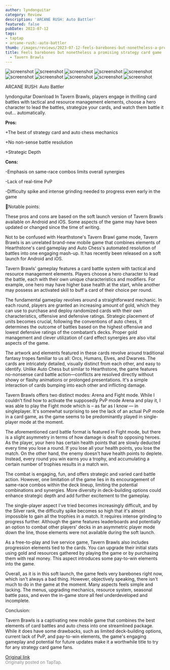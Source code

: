 ```yaml
---
author: lyndonguitar
category: Review
description: 'ARCANE RUSH: Auto Battler'
featured: false
pubDate: 2023-07-12
tags:
- taptap
- arcane-rush:-auto-battler
thumb: /images/reviews/2023-07-12-feels-barebones-but-nonetheless-a-promising-strategy-card-game--full-review---tavern-braw-0.avif
title: Feels barebones but nonetheless a promising strategy card game | Full Review
  - Tavern Brawls
---
```


<div class="gallery">
  <img src="/images/reviews/2023-07-12-feels-barebones-but-nonetheless-a-promising-strategy-card-game--full-review---tavern-braw-0.avif" alt="screenshot" />
  <img src="/images/reviews/2023-07-12-feels-barebones-but-nonetheless-a-promising-strategy-card-game--full-review---tavern-braw-1.avif" alt="screenshot" />
  <img src="/images/reviews/2023-07-12-feels-barebones-but-nonetheless-a-promising-strategy-card-game--full-review---tavern-braw-2.avif" alt="screenshot" />
  <img src="/images/reviews/2023-07-12-feels-barebones-but-nonetheless-a-promising-strategy-card-game--full-review---tavern-braw-3.avif" alt="screenshot" />
  <img src="/images/reviews/2023-07-12-feels-barebones-but-nonetheless-a-promising-strategy-card-game--full-review---tavern-braw-4.avif" alt="screenshot" />
  <img src="/images/reviews/2023-07-12-feels-barebones-but-nonetheless-a-promising-strategy-card-game--full-review---tavern-braw-5.avif" alt="screenshot" />
  <img src="/images/reviews/2023-07-12-feels-barebones-but-nonetheless-a-promising-strategy-card-game--full-review---tavern-braw-6.avif" alt="screenshot" />
  <img src="/images/reviews/2023-07-12-feels-barebones-but-nonetheless-a-promising-strategy-card-game--full-review---tavern-braw-7.avif" alt="screenshot" />
  <img src="/images/reviews/2023-07-12-feels-barebones-but-nonetheless-a-promising-strategy-card-game--full-review---tavern-braw-8.avif" alt="screenshot" />
  <img src="/images/reviews/2023-07-12-feels-barebones-but-nonetheless-a-promising-strategy-card-game--full-review---tavern-braw-9.avif" alt="screenshot" />
</div>

ARCANE RUSH: Auto Battler

lyndonguitar
Download
In Tavern Brawls, players engage in thrilling card battles with tactical and resource management elements, choose a hero character to lead the battles, strategize your cards, and watch them battle it out... automatically.


**Pros:**


+The best of strategy card and auto chess mechanics

+No non-sense battle resolution

+Strategic Depth


**Cons:**


-Emphasis on same-race combos limits overall synergies

-Lack of real-time PvP

-Difficulty spike and intense grinding needed to progress even early in the game

📝Notable points:

These pros and cons are based on the soft launch version of Tavern Brawls available on Android and iOS. Some aspects of the game may have been updated or changed since the time of writing.

Not to be confused with Hearthstone's Tavern Brawl game mode, Tavern Brawls is an unrelated brand-new mobile game that combines elements of Hearthstone's card gameplay and Auto Chess's automated resolution of battles into one engaging mash-up. It has recently been released on a soft launch for Android and iOS.

Tavern Brawls' gameplay features a card battle system with tactical and resource management elements. Players choose a hero character to lead the battle, each with their own unique characteristics and modifiers. For example, one hero may have higher base health at the start, while another may possess an activated skill to buff a card of their choice per round.

The fundamental gameplay revolves around a straightforward mechanic. In each round, players are granted an increasing amount of gold, which they can use to purchase and deploy randomized cards with their own characteristics, offensive and defensive ratings. Strategic placement of units becomes crucial, following the conventions of auto chess, it determines the outcome of battles based on the highest offensive and lowest defensive ratings of the combatant’s decks. Proper gold management and clever utilization of card effect synergies are also vital aspects of the game.

The artwork and elements featured in these cards revolve around traditional fantasy tropes familiar to us all: Orcs, Humans, Elves, and Dwarves. The cards are intricately detailed, visually distinct from each other, and easy to identify. Unlike Auto Chess but similar to Hearthstone, the game features no-nonsense card battle action—conflicts are resolved directly without showy or flashy animations or prolonged presentations. It's a simple interaction of cards bumping into each other and inflicting damage.

Tavern Brawls offers two distinct modes: Arena and Fight mode. While I couldn't find how to activate the supposedly PvP mode Arena and play it, I was able to play the Fight mode which is – as far as I know — in singleplayer. It's somewhat surprising to see the lack of an actual PvP mode in a card game, as the game seems to be predominantly played in single-player mode at the moment.

The aforementioned card battle format is featured in Fight mode, but there is a slight asymmetry in terms of how damage is dealt to opposing heroes. As the player, your hero has certain health points that are slowly deducted every time you lose a round. If you lose all your health points, you lose the match. On the other hand, the enemy doesn't have health points to deplete. Instead, every round you win earns you a trophy, and accumulating a certain number of trophies results in a match win.

The combat is engaging, fun, and offers strategic and varied card battle action. However, one limitation of the game lies in its encouragement of same-race combos within the deck lineup, limiting the potential combinations and synergies. More diversity in deck-building options could enhance strategic depth and add further excitement to the gameplay.

The single-player aspect I've tried becomes increasingly difficult, and by the Silver rank, the difficulty spike becomes so high that it's almost impossible to gain all the trophies in a match. It requires intense grinding to progress further. Although the game features leaderboards and potentially an option to combat other players' decks in an asymmetric player mode down the line, those elements were not available during the soft launch.

As a free-to-play and live service game, Tavern Brawls also includes progression elements tied to the cards. You can upgrade their initial stats using gold and resources gathered by playing the game or by purchasing them with real money. This aspect introduces some pay-to-win elements into the game.

Overall, as it is in this soft launch, the game feels very barebones right now, which isn't always a bad thing. However, objectively speaking, there isn't much to do in the game at the moment. Many aspects feels simple and lacking. The menus, upgrading mechanics, resource system, seasonal battle pass, and even the in-game store all feel underdeveloped and incomplete.

Conclusion:

Tavern Brawls is a captivating new mobile game that combines the best elements of card battles and auto chess into one streamlined package. While it does have some drawbacks, such as limited deck-building options, current lack of PvP, and pay-to-win elements, the game's engaging gameplay and potential for future updates make it a worthwhile title to try for any strategy card game fans.

[Original link](https://m.taptap.io/post/5986474?share_id=5be0b81e06ee&utm_medium=share&utm_source=discord)<br><span style="font-size: 0.95em; color: #888;">Originally posted on TapTap.</span>